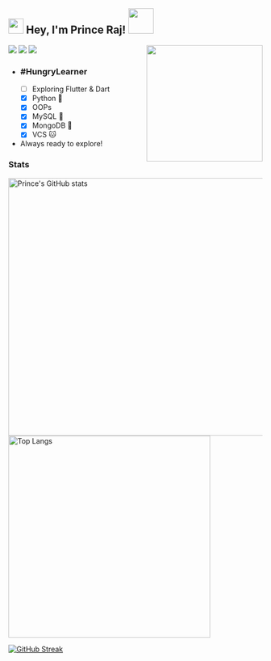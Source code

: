 <h2><img src="https://emojis.slackmojis.com/emojis/images/1531849430/4246/blob-sunglasses.gif?1531849430" width="30"/> Hey, I'm Prince Raj! <img src="https://media.giphy.com/media/12oufCB0MyZ1Go/giphy.gif" width="50"></h2>
<img align='right' src="https://media.giphy.com/media/M9gbBd9nbDrOTu1Mqx/giphy.gif" width="230">
<!-- <p><em>Software Engineer Intern at <a href="https://manastik.com/">Manastik
</a><img src="https://media.giphy.com/media/WUlplcMpOCEmTGBtBW/giphy.gif" width="30"> 
</em></p> -->

![](https://komarev.com/ghpvc/?username=Prince2347X&color=brightgreen&style=plastic)
[![](https://img.shields.io/static/v1?label=Prince%20Raj&logo=linkedin&message=Connect&color=white)](https://linkedin.com/in/prince2347x)
[![](https://img.shields.io/static/v1?label=Prince2347X&logo=twitter&message=Follow&color=informational)](https://twitter.com/intent/follow?screen_name=Prince2347X)


- ### #HungryLearner
  - [ ] Exploring Flutter & Dart
  - [X] Python 🐍
  - [X] OOPs
  - [X] MySQL 🐬
  - [X] MongoDB 🍃
  - [X] VCS :cat:
- Always ready to explore!


### Stats
<div>
  <a href="https://github.com/anuraghazra/github-readme-stats">
    <img src="https://github-readme-stats.vercel.app/api?username=Prince2347X" alt="Prince's GitHub stats" width="510" />
  </a>
  
  <a href="https://github.com/anuraghazra/github-readme-stats">
    <img src="https://github-readme-stats.vercel.app/api/top-langs/?username=Prince2347X&layout=compact" alt="Top Langs" width="400" />
  </a>
</div>


[![GitHub Streak](https://streak-stats.demolab.com?user=Prince2347X&theme=dark)](https://git.io/streak-stats)
